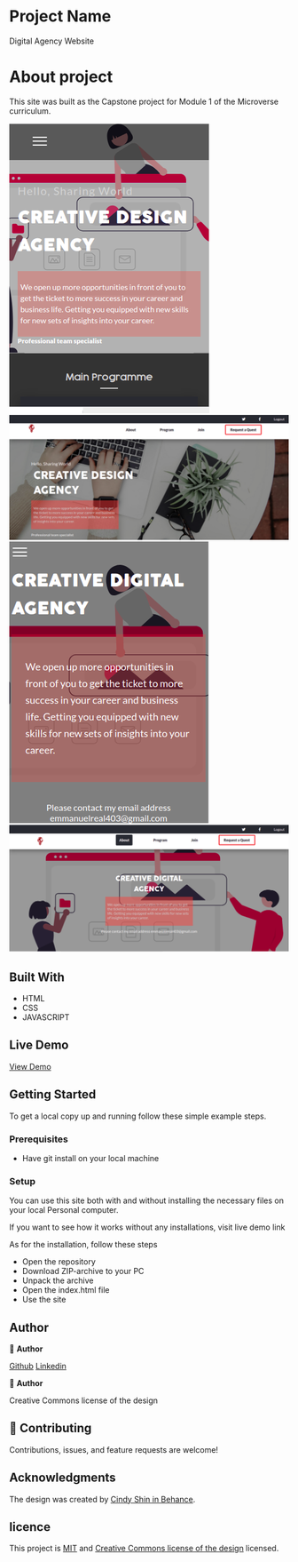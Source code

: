 
# Project Name
Digital Agency Website

# About project
This site was built as the Capstone project for Module 1 of the Microverse curriculum.

![screenshot](./assets/img/screenshots/indexs.png)
![screenshot](./assets/img/screenshots/indexl.png)
![screenshot](./assets/img/screenshots/abouts.png)
![screenshot](./assets/img/screenshots/aboutl.png)


## Built With

- HTML
- CSS
- JAVASCRIPT


## Live Demo

[View Demo](https://gbengacode.github.io/Digital-agency-website/)

## Getting Started


To get a local copy up and running follow these simple example steps.

### Prerequisites

- Have git install on your local machine

### Setup


You can use this site both with and without installing the necessary files on your local Personal computer. 

If you want to see how it works without any installations, visit live demo link

As for the installation, follow these steps

- Open the repository
- Download ZIP-archive to your PC
- Unpack the archive
- Open the index.html file
- Use the site

## Author
👤 **Author**

[Github](https://github.com/gbengacode)
[Linkedin](https://www.linkedin.com/in/emmanuel-gbenga/)


👤 **Author**

 Creative Commons license of the design

 
## 🤝 Contributing

Contributions, issues, and feature requests are welcome!



## Acknowledgments
The design was created by [Cindy Shin in Behance](https://www.behance.net/adagio07).

## licence
This project is [MIT](./MIT.md) and [Creative Commons license of the design](https://creativecommons.org/licenses/by-nc/4.0/) licensed.